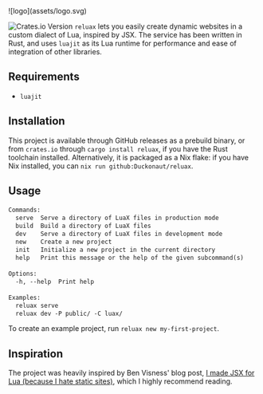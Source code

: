 <div style="align-text: center;">![logo](assets/logo.svg)</div>

![Crates.io Version](https://img.shields.io/crates/v/reluax)
`reluax` lets you easily create dynamic websites in a custom dialect of Lua,
inspired by JSX. The service has been written in Rust, and uses `luajit` as
its Lua runtime for performance and ease of integration of other libraries.

## Requirements
- `luajit`

## Installation
This project is available through GitHub releases as a prebuild binary, or
from `crates.io` through `cargo install reluax`, if you have the Rust
toolchain installed. Alternatively, it is packaged as a Nix flake:
if you have Nix installed, you can `nix run github:Duckonaut/reluax`.

## Usage
```
Commands:
  serve  Serve a directory of LuaX files in production mode
  build  Build a directory of LuaX files
  dev    Serve a directory of LuaX files in development mode
  new    Create a new project
  init   Initialize a new project in the current directory
  help   Print this message or the help of the given subcommand(s)

Options:
  -h, --help  Print help

Examples:
  reluax serve
  reluax dev -P public/ -C luax/
```

To create an example project, run `reluax new my-first-project`.

## Inspiration
The project was heavily inspired by Ben Visness' blog post,
[I made JSX for Lua (because I hate static sites)](https://bvisness.me/luax/),
which I highly recommend reading.
